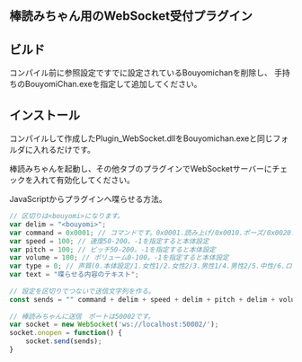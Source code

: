 棒読みちゃん用のWebSocket受付プラグイン
---------------------------------------

ビルド
------

コンパイル前に参照設定ですでに設定されているBouyomichanを削除し、
手持ちのBouyomiChan.exeを指定して追加してください。


インストール
------------
コンパイルして作成したPlugin_WebSocket.dllをBouyomichan.exeと同じフォルダに入れるだけです。

棒読みちゃんを起動し、その他タブのプラグインでWebSocketサーバーにチェックを入れて有効化してください。


JavaScriptからプラグインへ喋らせる方法。
```js
// 区切りは<bouyomi>になります。
var delim = "<bouyomi>";
var command = 0x0001; // コマンドです。0x0001.読み上げ/0x0010.ポーズ/0x0020.再開/0x0030.スキップ
var speed = 100; // 速度50-200。-1を指定すると本体設定
var pitch = 100; // ピッチ50-200。-1を指定すると本体設定
var volume = 100; // ボリューム0-100。-1を指定すると本体設定
var type = 0; // 声質(0.本体設定/1.女性1/2.女性2/3.男性1/4.男性2/5.中性/6.ロボット/7.機械1/8.機械2)
var text = "喋らせる内容のテキスト";
    
// 設定を区切りでつないで送信文字列を作る。
const sends = "" command + delim + speed + delim + pitch + delim + volume + delim + type + delim + text;
    
// 棒読みちゃんに送信　ポートは50002です。
var socket = new WebSocket('ws://localhost:50002/');
socket.onopen = function() {
    socket.send(sends);
}
```